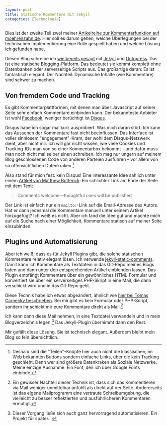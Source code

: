 ```yaml
---
layout: post
title: Statische Kommentare mit Jekyll
categories: [Technologie]
---
```


Dies ist der zweite Teil zwei meiner [Artikelreihe zur Kommentarfunktion auf moehrenzahn.de](/Bloghosting-mit-Heroku).<!-- more --> Hier soll es darum gehen, welche Überlegungen bei der technischen Implementierung eine Rolle gespielt haben und welche Lösung ich gefunden habe.

<!-- more -->

Diesen Blog schreibe ich [wie bereits gesagt](/Bloghosting-mit-Heroku) mit [Jekyll](http://jekyllrb.com) und [Octopress](http://octopress.org). Das ist eine statische Blogging-Platform. Das bedeutet sie kommt komplett ohne Datenbanken oder serverseitige Scripts aus. Das großartige daran: Es ist fantastisch elegant. Der Nachteil: Dynamische Inhalte (wie Kommentare) sind schwer zu machen.

## Von fremdem Code und Tracking

Es gibt Kommentarplattformen, mit denen man über Javascript auf seiner Seite sehr einfach Kommentare einbinden kann. Der bekannteste Anbieter ist wohl [Facebook](https://developers.facebook.com/docs/plugins/comments/), weniger berüchtigt ist [Disqus](https://disqus.com).

Disqus habe ich sogar mal kurz ausprobiert. Was mich daran stört: Ich kann das Aussehen der Kommentare fast nicht beeinflussen. Das Interface ist voller sinnlosem "engagement"-Kram, der wohl dem Disqus-Netzwerk dient, aber nicht mir. Ich will gar nicht wissen, wie viele Cookies und Tracking-IDs man von so einer Kommentarbox bekommt – und dafür muss man noch nicht mal selber einen schreiben. Ich mag nur ungern auf meinem Blog geschlossenen Code von anderen Parteien ausführen – vor allem von so offensichtlichen Datenkraken.[^code]

[^code]: Deshalb sind die "Teilen"-Knöpfe hier auch nicht die klassischen, im Web bekannten Buttons sondern einfache Links, über die kein Tracking geschieht. Denn wer sind größere Datenkraken als Soziale Netzwerke. Meine einzige Ausnahme: Ein Font, den ich über Google Fonts einbinde.

Also stand für mich fest: kein Disqus! Eine interessante Idee sah ich unter einem [Artikel von Matthew Butterick](http://unitscale.com/mb/bomb-in-the-garden/): Ein schlichter Link am Ende der Seite mit dem Text:

> Comments wel­come—thought­ful ones will be published

Der Link ist einfach nur ein `mailto:`-Link auf die Email-Adresse des Autors. Hat er dann jedesmal die Kommentare manuell unter seinem Artikel hinzugefügt? Ich weiß es nicht. Aber ich fand die Idee gut und machte mich auf die Suche nach einer Möglichkeit, Kommentare statisch auf meiner Seite einzubinden.

## Plugins und Automatisierung 

Aber ich weiß, dass es für Jekyll Plugins gibt, die solche statischen Kommentare relativ elegant lösen. Ich verwende [jekyll-static-comments](https://github.com/mpalmer/jekyll-static-comments). Damit kann ich Kommentare als Textdatein in das Git-Repo meines Blogs laden und dann unter den entsprechenden Artikel einblenden lassen. Das Plugin empfängt Kommentare über ein gewöhnliches HTML-Formular und konvertiert sie über ein serverseitiges PHP-Skript in eine Mail, die dann verschickt wird und in das Git-Repo geht.

Diese Technik habe ich etwas abgeändert, ähnlich wie [hier bei Tomas Carnecky beschrieben](https://blog.caurea.org/2012/03/31/this-blog-has-comments-again.html). Bei mir gibt es kein Formular oder PHP-Script, sondern ihr schickt mir eure Kommentare direkt als Mail.[^nachteil]

[^nachteil]: Ein gewisser Nachteil dieser Technik ist, dass sich das Kommentieren via Mail weniger unmittelbar anfühlt als direkt auf der Seite. Andererseits ist das eigene Mailprogramm eine vertraute Schreibumgebung, die vielleicht zu besser reflektierten und ausführlicheren Kommentaren ermutigt.

Ich kann dann diese Mail nehmen, in eine Textdatei verwandeln und in mein Blogverzeichnis legen.[^automatisieren] Das Jekyll-Plugin übernimmt dann den Rest.

[^automatisieren]: Dieser Vorgang ließe sich auch ganz hervorragend automatisieren. Ein Projekt für später…

Mir gefällt diese Lösung. Sie ist technisch elegant. Außerdem bleibt mein Blog so fein übersichtlich.